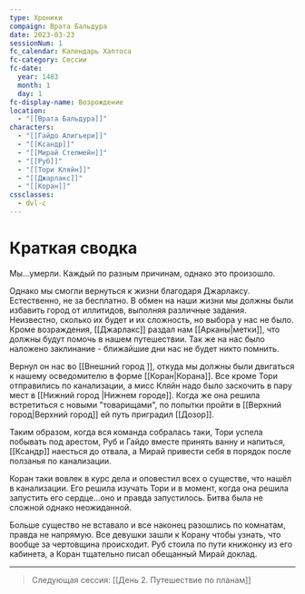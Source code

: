 ```yaml
---
type: Хроники
compaign: Врата Бальдура
date: 2023-03-23
sessionNum: 1
fc_calendar: Календарь Хаптоса
fc-category: Сессии
fc-date:
  year: 1483
  month: 1
  day: 1
fc-display-name: Возрождение
location:
  - "[[Врата Бальдура]]"
characters:
  - "[[Гайдо Алигьери]]"
  - "[[Ксандр]]"
  - "[[Мирай Стелмейн]]"
  - "[[Руб]]"
  - "[[Тори Кляйн]]"
  - "[[Джарлакс]]"
  - "[[Коран]]"
cssclasses:
  - dvl-c
---
```


# Краткая сводка

Мы...умерли. Каждый по разным причинам, однако это произошло. 

Однако мы смогли вернуться к жизни благодаря Джарлаксу. Естественно, не за бесплатно. В обмен на наши жизни мы должны были избавить город от иллитидов, выполняя различные задания. Неизвестно, сколько их будет и их сложность, но выбора у нас не было. Кроме возраждения, [[Джарлакс]] раздал нам [[Арканы|метки]], что должны будут помочь в нашем путешествии. Так же на нас было наложено заклинание - ближайшие дни нас не будет никто помнить. 

Вернул он нас во [[Внешний город ]], откуда мы должны были двигаться к нашему осведомителю в форме [[Коран|Корана]]. Все кроме Тори отправились по канализации, а мисс Кляйн надо было заскочить в пару мест в [[Нижний город |Нижнем городе]]. Когда же она решила встретиться с новыми "товарищами", по попытки пройти в [[Верхний город|Верхний город]] ей путь приградил [[Дозор]].

Таким образом, когда вся команда собралась таки, Тори успела побывать под арестом, Руб и Гайдо вместе принять ванну и напиться,  [[Ксандр]] наесться до отвала, а Мирай привести себя в порядок после ползанья по канализации. 

Коран таки вовлек в курс дела и оповестил всех о существе, что нашёл в канализации.  Его решила изучать Тори и в момент, когда она решила запустить его сердце...оно и правда запустилось. Битва была не сложной однако неожиданной.

Больше существо не вставало и все наконец разошлись по комнатам, правда не напрямую. Все девушки зашли к Корану чтобы узнать, что вообще за чертовщина происходит. Руб стоила по пути книжонку из его кабинета, а Коран тщательно писал обещанный Мирай доклад.

--- 
> Следующая сессия: [[День 2. Путешествие по планам]]